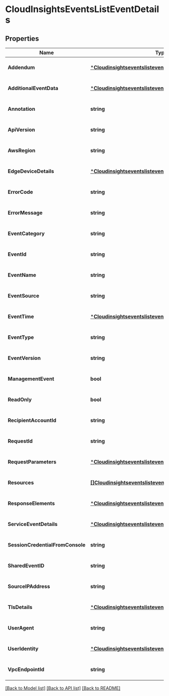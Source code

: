 # CloudInsightsEventsListEventDetails

## Properties
Name | Type | Description | Notes
------------ | ------------- | ------------- | -------------
**Addendum** | [***CloudinsightseventslisteventdetailsAddendum**](cloudinsightseventslisteventdetails_addendum.md) |  | [optional] [default to null]
**AdditionalEventData** | [***CloudinsightseventslisteventdetailsAdditionalEventData**](cloudinsightseventslisteventdetails_additionalEventData.md) |  | [optional] [default to null]
**Annotation** | **string** |  | [optional] [default to null]
**ApiVersion** | **string** |  | [optional] [default to null]
**AwsRegion** | **string** |  | [optional] [default to null]
**EdgeDeviceDetails** | [***CloudinsightseventslisteventdetailsEdgeDeviceDetails**](cloudinsightseventslisteventdetails_edgeDeviceDetails.md) |  | [optional] [default to null]
**ErrorCode** | **string** |  | [optional] [default to null]
**ErrorMessage** | **string** |  | [optional] [default to null]
**EventCategory** | **string** |  | [optional] [default to null]
**EventId** | **string** |  | [optional] [default to null]
**EventName** | **string** |  | [optional] [default to null]
**EventSource** | **string** |  | [optional] [default to null]
**EventTime** | [***CloudinsightseventslisteventdetailsEventTime**](cloudinsightseventslisteventdetails_eventTime.md) |  | [optional] [default to null]
**EventType** | **string** |  | [optional] [default to null]
**EventVersion** | **string** |  | [optional] [default to null]
**ManagementEvent** | **bool** |  | [optional] [default to null]
**ReadOnly** | **bool** |  | [optional] [default to null]
**RecipientAccountId** | **string** |  | [optional] [default to null]
**RequestId** | **string** |  | [optional] [default to null]
**RequestParameters** | [***CloudinsightseventslisteventdetailsRequestParameters**](cloudinsightseventslisteventdetails_requestParameters.md) |  | [optional] [default to null]
**Resources** | [**[]CloudinsightseventslisteventdetailsResources**](cloudinsightseventslisteventdetails_resources.md) |  | [optional] [default to null]
**ResponseElements** | [***CloudinsightseventslisteventdetailsResponseElements**](cloudinsightseventslisteventdetails_responseElements.md) |  | [optional] [default to null]
**ServiceEventDetails** | [***CloudinsightseventslisteventdetailsServiceEventDetails**](cloudinsightseventslisteventdetails_serviceEventDetails.md) |  | [optional] [default to null]
**SessionCredentialFromConsole** | **string** |  | [optional] [default to null]
**SharedEventID** | **string** |  | [optional] [default to null]
**SourceIPAddress** | **string** |  | [optional] [default to null]
**TlsDetails** | [***CloudinsightseventslisteventdetailsTlsDetails**](cloudinsightseventslisteventdetails_tlsDetails.md) |  | [optional] [default to null]
**UserAgent** | **string** |  | [optional] [default to null]
**UserIdentity** | [***CloudinsightseventslisteventdetailsUserIdentity**](cloudinsightseventslisteventdetails_userIdentity.md) |  | [optional] [default to null]
**VpcEndpointId** | **string** |  | [optional] [default to null]

[[Back to Model list]](../README.md#documentation-for-models) [[Back to API list]](../README.md#documentation-for-api-endpoints) [[Back to README]](../README.md)


